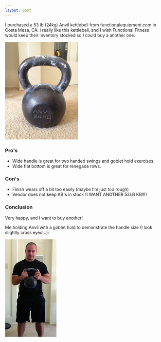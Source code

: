 ```yaml
---
layout: post
---
```

I purchased a 53 lb (24kg) Anvil kettlebell from functionalequipment.com in Costa Mesa, CA. I really like this kettlebell, and I wish Functional Fitness would keep their inventory stocked so I could buy a another one.

![The 1.5 pood beast](/downloads/kb53lb.jpg)

### Pro's
* Wide handle is great for two handed swings and goblet hold exercises.
* Wide flat bottom is great for renegade rows.

### Con's
* Finish wears off a bit too easily (maybe I'm just too rough)
* Vendor does not keep KB's in stock (I WANT ANOTHER 53LB KB!!!)

### Conclusion
Very happy, and I want to buy another!

Me holding Anvil with a goblet hold to demonstrate the handle size (I look slightly cross eyed...):

![Me holding Anvil KB](/downloads/kb53lbholding.jpg)